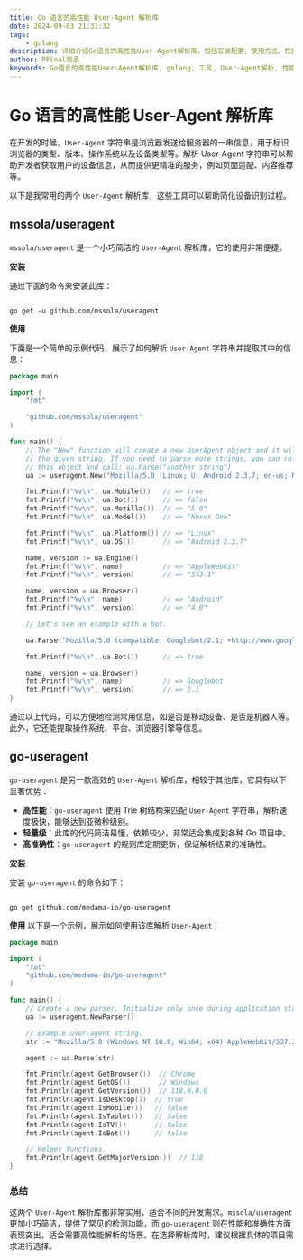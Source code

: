```yaml
---
title: Go 语言的高性能 User-Agent 解析库
date: 2024-09-03 21:31:32
tags:
    - golang
description: 详细介绍Go语言的高性能User-Agent解析库，包括安装配置、使用方法、性能测试等核心功能，帮助开发者轻松解析User-Agent信息。
author: PFinal南丞
keywords: Go语言的高性能User-Agent解析库, golang, 工具, User-Agent解析, 性能测试, 解析库
---
```


# Go 语言的高性能 User-Agent 解析库

在开发的时候，`User-Agent` 字符串是浏览器发送给服务器的一串信息，用于标识浏览器的类型、版本、操作系统以及设备类型等。解析 User-Agent 字符串可以帮助开发者获取用户的设备信息，从而提供更精准的服务，例如页面适配、内容推荐等。

以下是我常用的两个 `User-Agent` 解析库，这些工具可以帮助简化设备识别过程。

## mssola/useragent

`mssola/useragent` 是一个小巧简洁的 `User-Agent` 解析库，它的使用非常便捷。

**安装**

通过下面的命令来安装此库：

```shell

go get -u github.com/mssola/useragent

```

**使用**

下面是一个简单的示例代码，展示了如何解析 `User-Agent` 字符串并提取其中的信息：

```go
package main

import (
    "fmt"

    "github.com/mssola/useragent"
)

func main() {
    // The "New" function will create a new UserAgent object and it will parse
    // the given string. If you need to parse more strings, you can re-use
    // this object and call: ua.Parse("another string")
    ua := useragent.New("Mozilla/5.0 (Linux; U; Android 2.3.7; en-us; Nexus One Build/FRF91) AppleWebKit/533.1 (KHTML, like Gecko) Version/4.0 Mobile Safari/533.1")

    fmt.Printf("%v\n", ua.Mobile())   // => true  
    fmt.Printf("%v\n", ua.Bot())      // => false
    fmt.Printf("%v\n", ua.Mozilla())  // => "5.0"
    fmt.Printf("%v\n", ua.Model())    // => "Nexus One"

    fmt.Printf("%v\n", ua.Platform()) // => "Linux"
    fmt.Printf("%v\n", ua.OS())       // => "Android 2.3.7"

    name, version := ua.Engine()
    fmt.Printf("%v\n", name)          // => "AppleWebKit"
    fmt.Printf("%v\n", version)       // => "533.1"

    name, version = ua.Browser()
    fmt.Printf("%v\n", name)          // => "Android"
    fmt.Printf("%v\n", version)       // => "4.0"

    // Let's see an example with a bot.

    ua.Parse("Mozilla/5.0 (compatible; Googlebot/2.1; +http://www.google.com/bot.html)")

    fmt.Printf("%v\n", ua.Bot())      // => true

    name, version = ua.Browser()
    fmt.Printf("%v\n", name)          // => Googlebot
    fmt.Printf("%v\n", version)       // => 2.1
}

```

通过以上代码，可以方便地检测常用信息，如是否是移动设备、是否是机器人等。此外，它还能提取操作系统、平台、浏览器引擎等信息。


## go-useragent


`go-useragent` 是另一款高效的 `User-Agent` 解析库，相较于其他库，它具有以下显著优势：

- **高性能**：`go-useragent` 使用 Trie 树结构来匹配 `User-Agent` 字符串，解析速度极快，能够达到亚微秒级别。
- **轻量级**：此库的代码简洁易懂，依赖较少，非常适合集成到各种 Go 项目中。
- **高准确性**：`go-useragent` 的规则库定期更新，保证解析结果的准确性。


**安装**

安装 `go-useragent` 的命令如下：

```shell

go get github.com/medama-io/go-useragent

```

**使用**
以下是一个示例，展示如何使用该库解析 `User-Agent`：

```go
package main

import (
	"fmt"
	"github.com/medama-io/go-useragent"
)

func main() {
	// Create a new parser. Initialize only once during application startup.
	ua := useragent.NewParser()

	// Example user-agent string.
	str := "Mozilla/5.0 (Windows NT 10.0; Win64; x64) AppleWebKit/537.36 (KHTML, like Gecko) Chrome/118.0.0.0 Safari/537.36"

	agent := ua.Parse(str)

	fmt.Println(agent.GetBrowser())  // Chrome
	fmt.Println(agent.GetOS())       // Windows
	fmt.Println(agent.GetVersion())  // 118.0.0.0
	fmt.Println(agent.IsDesktop())  // true
	fmt.Println(agent.IsMobile())   // false
	fmt.Println(agent.IsTablet())   // false
	fmt.Println(agent.IsTV())       // false
	fmt.Println(agent.IsBot())      // false

	// Helper functions.
	fmt.Println(agent.GetMajorVersion())  // 118
}

```


### 总结

这两个 `User-Agent` 解析库都非常实用，适合不同的开发需求。`mssola/useragent` 更加小巧简洁，提供了常见的检测功能，而 `go-useragent` 则在性能和准确性方面表现突出，适合需要高性能解析的场景。在选择解析库时，建议根据具体的项目需求进行选择。